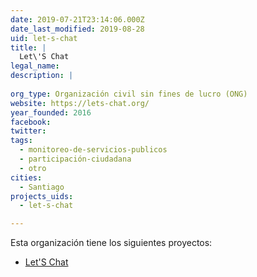 ```yaml
---
date: 2019-07-21T23:14:06.000Z
date_last_modified: 2019-08-28
uid: let-s-chat
title: |
  Let\'S Chat
legal_name: 
description: |
  
org_type: Organización civil sin fines de lucro (ONG)
website: https://lets-chat.org/
year_founded: 2016
facebook: 
twitter: 
tags:
  - monitoreo-de-servicios-publicos
  - participación-ciudadana
  - otro
cities: 
  - Santiago
projects_uids:
  - let-s-chat

---
```


Esta organización tiene los siguientes proyectos:

- [Let'S Chat](/proyectos/let-s-chat)
